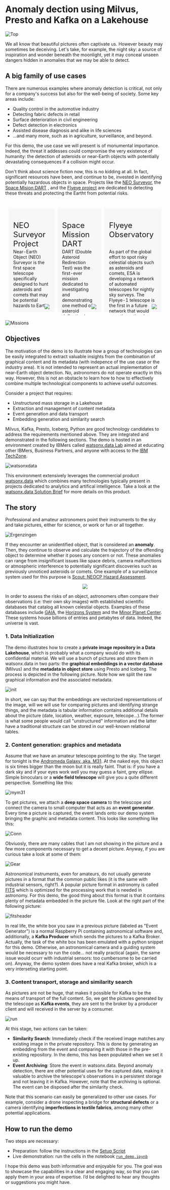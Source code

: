 # Anomaly dection using Milvus, Presto and Kafka on a Lakehouse

![Top](./images/cover1.png "watsonxdata")

We all know that beautiful pictures often captivate us. However beauty may sometimes be deceiving. Let's take, for example, the night sky: a source of inspiration and wonder beneath the moonlight, yet it may conceal unseen dangers hidden in anomalies that we may be able to detect.

## A big family of use cases

There are numerous examples where anomaly detection is critical, not only for a company's success but also for the well-being of society. Some key areas include:

- Quality control in the automotive industry
- Detecting fabric defects in retail
- Surface deterioration in civil engineering
- Defect detection in electronics
- Assisted disease diagnosis and alike in life sciences
- ...and many more, such as in agriculture, surveillance, and beyond.

For this demo, the use case we will present is of monumental importance. Indeed, the threat it addesses could compromise the very existence of humanity: the detection of asteroids or near-Earth objects with potentially devastating consequences if a collision might occur.

Don't think about science fiction now, this is no kidding at all. In fact,  significant resources have been, and continue to be, invested in identifying potentially hazardous objects in space. Projects like the [NEO Surveyor](https://science.nasa.gov/mission/neo-surveyor/), the [Space Mision DART](https://science.nasa.gov/mission/dart/) , and the [Flyeye project](https://www.esa.int/ESA_Multimedia/Images/2016/10/Flyeye_telescope) are dedicated to detecting these threats and protecting the Eartht from potential risks.

<!-- Row 0 -->
<div>
<table style="float:left;  border-spacing: 10px; border-collapse: separate; table-layout: fixed">
    <td style="padding: 15px; text-align:left; vertical-align: text-top; background-color:#F7F7F7; width: 300px; height: 250px;">
        <div style="height: 75px"><p style="font-size: 24px">
<!-- Title -->
NEO Surveyor Project
        </div>
        <div style="height: 125px"><p style="font-size: 14px">
<!-- Description -->
Near-Earth Object (NEO) Surveyor is the first space telescope specifically designed to hunt asteroids and comets that may be potential hazards to Earth.
        </div>
        <div style="height: 25px"><p style="font-size: 12px; text-align: right">
<!-- Duration -->
        </div>
        <div style="height: 10px"><p style="font-size: 12px; text-align: right">
<!-- URL -->
<a href="https://science.nasa.gov/mission/neo-surveyor/">
        <img style="display: inline-block;"src="./images/arrowblue.png"></a>
        </div>
    </td>
    <td style="padding: 15px; text-align:left; vertical-align: text-top; background-color:#F7F7F7; width: 300px; height:250px">
        <div style="height: 75px"><p style="font-size: 24px">
<!-- Title -->
Space Mission DART
</div>
        <div style="height: 125px"><p style="font-size: 14px">
<!-- Abstract -->
DART (Double Asteroid Redirection Test) was the first-ever mission dedicated to investigating and demonstrating one method of asteroid deflection by changing an asteroid’s motion in space through kinetic impact.
        </div>
        <div style="height: 25px"><p style="font-size: 12px; text-align: right">
        </div>  
        <div style="height: 10px"><p style="font-size: 12px; text-align: right">
<!-- URL -->
<a href="https://science.nasa.gov/mission/dart/">
                 <img style="display: inline-block;"src="./images/arrowblue.png"></a>
        </div>
    </td>
    <td style="padding: 15px; text-align:left; vertical-align: text-top; background-color:#F7F7F7; width: 300px; height: 250px;">
        <div style="height: 75px"><p style="font-size: 24px">
<!-- Title -->
Flyeye Observatory
        </div>
        <div style="height: 125px"><p style="font-size: 14px">
<!-- Description -->
As part of the global effort to spot risky celestial objects such as asteroids and comets, ESA is developing a network of automated telescopes for nightly sky surveys. The Flyeye-1 telescope is the first in a future network that would scan the entire sky and automatically identify possible new near-Earth objects (NEOs) for follow up and later checking by human astronomers.
        </div>
        <div style="height: 25px"><p style="font-size: 12px; text-align: right">
<!-- Duration -->
        </div>
        <div style="height: 10px"><p style="font-size: 12px; text-align: right">
<!-- URL -->
<a href="https://www.esa.int/ESA_Multimedia/Images/2017/02/Flyeye_Observatory">
        <img style="display: inline-block;"src="./images/arrowblue.png"></a>
        </div>
    </td>

</table>
</div>  

![Missions](./images/missions.png)

## Objectives

The motivation of the demo is to illustrate how a group of technologies can be easily integrated to extract valuable insights from the combination of graphical content and its metadata (with indepence of the use case or the industry area). It is not intended to represent an actual implementation of near-Earth object detection. No, astronomers do not operate exactly in this way. However, this is not an obstacle to learn how to how to effectively combine multiple technological components to achieve useful outcomes.

Consider a project that requires:

- Unstructured mass storage in a Lakehouse
- Extraction and management of content metadata
- Event generation and data transport
- Embedding generation and similarity search

Milvus, Kafka, Presto, Iceberg, Python are good technology candidates to address the requirements mentioned above. They are integrated and demonstrated in the following sections.  The demo is hosted in an environment created by IBMers called [watsonx.data Lab](https://ibm.github.io/watsonx-data-lab/) aimed at educating other IBMers, Business Partners, and anyone with access to the [IBM TechZone](https://ibm.github.io/watsonx-data-lab/).

![watsonxdata](./images/watsonxdata.png "watsonxdata")

 This environment extensively leverages the commercial product [watsonx.data](https://www.ibm.com/products/watsonx-data) which combines many technologies typically present in projects dedicated to analytics and artifical intelligence. Take a look at the [watsonx.data Solution Brief](https://www.ibm.com/downloads/cas/4Z1YXEBO) for more details on this product.

## The story

Professional and amateur astronomers point their instruments to the sky and take pictures, either for science, or work or fun or all together.

![Ergenzingen](./images/ergenzingen.png "ergenzingen")

If they encounter an unidentified object, that is considered an **anomaly**. Then, they continue to observe and calculate the trajectory of the offending object to determine whether it poses any concern or not. These anomalies can range from insignificant issues like space debris, camera malfunctions or atmospheric interference to potentially significant discoveries such as previously unnoticed asteroids or comets. One example of a surveillance system used for this purpose is [Scout: NEOCP Hazard Assessment](https://cneos.jpl.nasa.gov/scout/intro.html).

<p align="center">
  <img src="./images/asteroid.gif" />
</p>

In order to assess the risks of an object, astronomers often compare their observations (i.e: their own sky images) with established scientific databases that catalog all known celestial objects. Examples of these databases include [GAIA](https://www.cosmos.esa.int/web/gaia/), the [Horizons System](https://ssd.jpl.nasa.gov/horizons/) and the [Minor Planet Center](http://www.minorplanetcenter.net/about).  These systems house billions of entries and petabytes of data. Indeed, the universe is vast. 


### 1. Data Initialization

The demo illustrates how to create a **private image repository in a Data Lakehouse**, which is probably what a company would do with its confidential material. We will use a bunch of pictures and store them in watsonx.data in two parts: the **graphical embeddings in a vector database** (Milvus) and the **metadata in object store** using Presto and Iceberg. The process is depicted in the following picture. Note how we split the raw graphical information and the associated metadata.

![init](./images/init.png "init")

In short, we can say that the embeddings are vectorized representations of the image, will we will use for comparing pictures and identifying strange things, and the metadata is tabular information contains additional details about the picture (date, location, weather, exposure, telecope...).The former is what some people would call "unstructured" information and the latter have a traditional structure can be stored in our well-known relational tables.

### 2. Content generation: graphics and metadata

Assume that we have an amateur telescope pointing to the sky. The target for tonight is the [Andromeda Galaxy, aka. M31](https://en.wikipedia.org/wiki/Andromeda_Galaxy). At the naked eye, this object is six times bigger than the moon but it is really faint. That is: if you have a dark sky and if your eyes work well you may guess a faint, grey ellipse. Simple binoculars or a **wide field telescope** will give you a quite different perspective. Something like this:

![mym31](./images/mym31.png "mym31")

To get pictures, we attach a **deep space camera** to the telescope and connect the camera to small computer that acts as an **event generator**. Every time a picture is captured, the event lands onto our demo system bringing the graphic and metadata content. This looks like something like this:

![Conn](./images/connections.png "Conn")

Obviuosly, there are many cables that I am not showing in the picture and a few more components necessary to get a decent picture. Anyway, if you are curious take a look at some of them:

![Gear](./images/gear.png "Gear")

Astronomical instruments, even for amateurs, do not usually generate pictures in a format that the common public likes (it is the same with industrial sensors, right?). A popular picture format in astronomy is called [FITS](https://en.wikipedia.org/wiki/FITS) which is optimized for the processing work that is needed in astronomy. For this demo, the good thing about this format is that it contains plenty of metadata embedded in the picture file. Look at the right part of the following picture:

![fitsheader](./images/fitsheader.png "fitsheader")

In real life, the white box you saw in a previous picture (labeled as "Event Generator") is a normal Raspberry Pi containing astronomical software and, additionally, a **Kafka Producer** which sends the pictures to a Kafka Broker. Actually, the task of the white box has been emulated with a python snippet for this demo. Otherwise, an astronomical camera and a guiding system would be necessary to run the code... not really practical (again, the same issue would ocurr with industrial sensors: too cumbersome to be carried on). Anyway, the demo system does have a real Kafka broker, which is a very interseting starting point.

### 3. Content transport, storage and similarity search

As pictures are not be huge, that makes it possible for Kafka to be the means of transport of the full content. So, we get the pictures generated by the telescope as **Kafka events**, they are sent to the broker by a producer client and will received in the server by a consumer. 

![run](./images/run.png "run")

At this stage, two actions can be taken:

- **Similarity Search**: Immediately check if the received image matches any existing image in the private repository. This is done by generating an embedding from the event and comparing it with those in the pre-existing repository. In the demo, this has been populated when we set it up.
- **Event Archiving**: Store the event in watsonx.data. Beyond anomaly detection, there are other potential uses for the captured data, making it valuable to archive the telescope's observations in a persistent storage and not leaving it in Kafka. However, note that the archiving is optional. The event can be disposed after the similarity check.

Note that this scenario can easily be generalized to other use cases. For example, consider a drone inspecting a bridge for **structural defects** or a camera identifying **imperfections in textile fabrics**, among many other potential applications.

## How to run the demo

Two steps are necessary:

- Preparation: follow the instructions in the [Setup Script](demo/setup_demo.ipynb)
- Live demonstration: run the cells in the notebook [`run_demo.ipynb`](demo/run_demo.ipynb)

I hope this demo was both informative and enjoyable for you. The goal was to showcase the capabilities in a clear and engaging way, so that you can apply them in your area of expertise. I’d be delighted to hear any thoughts or suggestions you might have. 